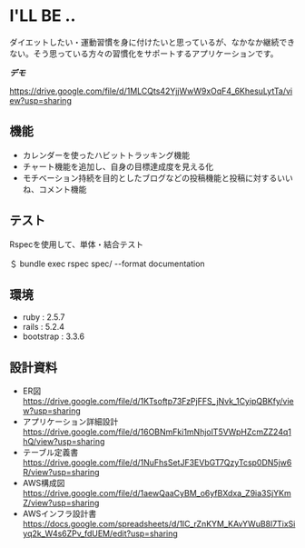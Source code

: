 # I'LL BE ..

ダイエットしたい・運動習慣を身に付けたいと思っているが、なかなか継続できない。そう思っている方々の習慣化をサポートするアプリケーションです。

***デモ***

https://drive.google.com/file/d/1MLCQts42YjjWwW9xOqF4_6KhesuLytTa/view?usp=sharing

## 機能

- カレンダーを使ったハビットトラッキング機能
- チャート機能を追加し、自身の目標達成度を見える化
- モチベーション持続を目的としたブログなどの投稿機能と投稿に対するいいね、コメント機能

## テスト

Rspecを使用して、単体・結合テスト

＄ bundle exec rspec spec/ --format documentation

## 環境

- ruby : 2.5.7
- rails : 5.2.4
- bootstrap : 3.3.6

## 設計資料

- ER図
https://drive.google.com/file/d/1KTsoftp73FzPjFFS_jNvk_1CyipQBKfy/view?usp=sharing
- アプリケーション詳細設計
https://drive.google.com/file/d/16OBNmFki1mNhjolT5VWpHZcmZZ24q1hQ/view?usp=sharing
- テーブル定義書
https://drive.google.com/file/d/1NuFhsSetJF3EVbGT7QzyTcsp0DN5jw6R/view?usp=sharing
- AWS構成図
https://drive.google.com/file/d/1aewQaaCyBM_o6yfBXdxa_Z9ia3SjYKmZ/view?usp=sharing
- AWSインフラ設計書
https://docs.google.com/spreadsheets/d/1lC_rZnKYM_KAvYWuB8l7TixSiyq2k_W4s6ZPv_fdUEM/edit?usp=sharing

